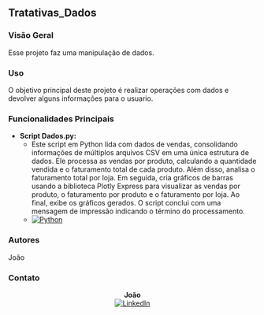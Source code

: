 ## Tratativas_Dados

### Visão Geral

Esse projeto faz uma manipulação de dados.

### Uso

O objetivo principal deste projeto é realizar operações com dados e devolver alguns informações para o usuario.

### Funcionalidades Principais

- **Script Dados.py:**
  - Este script em Python lida com dados de vendas, consolidando informações de múltiplos arquivos CSV em uma única estrutura de dados. Ele processa as vendas por produto, calculando a quantidade vendida e o faturamento total de cada produto. Além disso, analisa o faturamento total por loja. Em seguida, cria gráficos de barras usando a biblioteca Plotly Express para visualizar as vendas por produto, o faturamento por produto e o faturamento por loja. Ao final, exibe os gráficos gerados. O script conclui com uma mensagem de impressão indicando o término do processamento.
  - [![Python](https://img.shields.io/badge/Script%20Dados.pyi.py-Python-14354C?style=for-the-badge&logo=python&logoColor=white)](https://github.com/gabriel-joao/Tratativas_Dados/blob/main/Dados.py)


### Autores

João

### Contato

<p align="center">
  <b>João</b><br>
  <a href="https://www.linkedin.com/in/jo%C3%A3o-gabriel-souza-santos-b0289a224/">
    <img src="https://img.shields.io/badge/-LinkedIn-%230077B5?style=for-the-badge&logo=linkedin&logoColor=white" alt="LinkedIn">
  </a>
</p>
